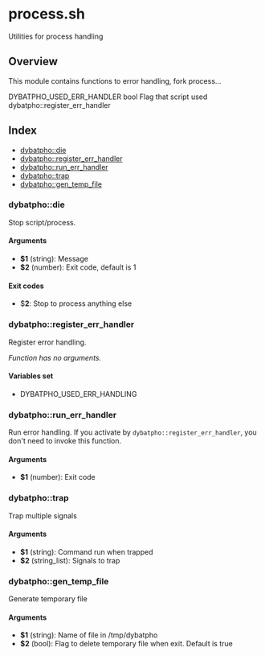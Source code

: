 # process.sh

Utilities for process handling

## Overview

This module contains functions to error handling, fork process...

DYBATPHO_USED_ERR_HANDLER bool Flag that script used dybatpho::register_err_handler

## Index

* [dybatpho::die](#dybatphodie)
* [dybatpho::register_err_handler](#dybatphoregistererrhandler)
* [dybatpho::run_err_handler](#dybatphorunerrhandler)
* [dybatpho::trap](#dybatphotrap)
* [dybatpho::gen_temp_file](#dybatphogentempfile)

### dybatpho::die

Stop script/process.

#### Arguments

* **$1** (string): Message
* **$2** (number): Exit code, default is 1

#### Exit codes

* $**2**: Stop to process anything else

### dybatpho::register_err_handler

Register error handling.

_Function has no arguments._

#### Variables set

* DYBATPHO_USED_ERR_HANDLING

### dybatpho::run_err_handler

Run error handling. If you activate by `dybatpho::register_err_handler`, you don't need to invoke this function.

#### Arguments

* **$1** (number): Exit code

### dybatpho::trap

Trap multiple signals

#### Arguments

* **$1** (string): Command run when trapped
* **$2** (string_list): Signals to trap

### dybatpho::gen_temp_file

Generate temporary file

#### Arguments

* **$1** (string): Name of file in /tmp/dybatpho
* **$2** (bool): Flag to delete temporary file when exit. Default is true

